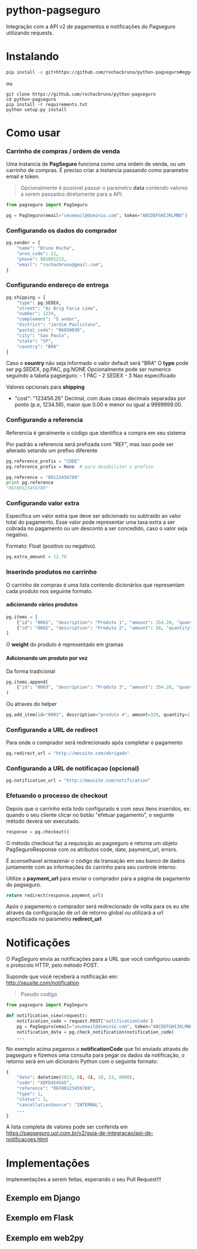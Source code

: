 python-pagseguro
================

Integração com a API v2 de pagamentos e notificações do Pagseguro utilizando requests.

Instalando
==========================
```bash
pip install -e git+https://github.com/rochacbruno/python-pagseguro#egg=pagseguro
```

ou

```
git clone https://github.com/rochacbruno/python-pagseguro
cd python-pagseguro
pip install -r requirements.txt
python setup.py install
```

Como usar
=========

### Carrinho de compras / ordem de venda

Uma instancia de **PagSeguro** funciona como uma ordem de venda, ou um carrinho de compras. É preciso criar a instancia passando como parametro email e token.

> Opcionalmente é possivel passar o parametro **data** contendo valores a serem passados diretamente para a API.

```python
from pagseguro import PagSeguro

pg = PagSeguro(email="seuemail@dominio.com", token="ABCDEFGHIJKLMNO")
```

### Configurando os dados do comprador

```python
pg.sender = {
    "name": "Bruno Rocha",
    "area_code": 11,
    "phone": 981001213,
    "email": "rochacbruno@gmail.com",
}
```

### Configurando endereço de entrega
```python
pg.shipping = {
    "type": pg.SEDEX,
    "street": "Av Brig Faria Lima",
    "number": 1234,
    "complement": "5 andar",
    "district": "Jardim Paulistano",
    "postal_code": "06650030",
    "city": "Sao Paulo",
    "state": "SP",
    "country": "BRA"
}
```

Caso o **country** não seja informado o valor default será "BRA"
O **type** pode ser pg.SEDEX, pg.PAC, pg.NONE
Opcionalmente pode ser numerico seguindo a tabela pagseguro:
    - 1 PAC
    - 2 SEDEX
    - 3 Nao especificado

Valores opcionais para **shipping**
- "cost": "123456.26"
    Decimal, com duas casas decimais separadas por ponto (p.e, 1234.56), maior que 0.00 e menor ou igual a 9999999.00.


### Configurando a referencia

Referencia é geralmente o código que identifica a compra em seu sistema

Por padrão a referencia será prefizada com "REF", mas isso pode ser alterado setando um prefixo diferente

```python
pg.reference_prefix = "CODE"
pg.reference_prefix = None  # para desabilitar o prefixo
```

```python
pg.reference = "00123456789"
print pg.reference
"REF00123456789"
```

### Configurando valor extra

Especifica um valor extra que deve ser adicionado ou subtraído ao valor total do pagamento. Esse valor pode representar uma taxa extra a ser cobrada no pagamento ou um desconto a ser concedido, caso o valor seja negativo.

Formato: Float (positivo ou negativo).

```python
pg.extra_amount = 12.70
```

### Inserindo produtos no carrinho

O carrinho de compras é uma lista contendo dicionários que representam cada produto nos seguinte formato.

#### adicionando vários produtos

```python
pg.items = [
    {"id": "0001", "description": "Produto 1", "amount": 354.20, "quantity": 2, "weight": 200},
    {"id": "0002", "description": "Produto 2", "amount": 50, "quantity": 1, "weight": 1000}
]
```

O **weight** do produto é representado em gramas

#### Adicionando um produto por vez

Da forma tradicional

```python
pg.items.append(
    {"id": "0003", "description": "Produto 3", "amount": 354.20, "quantity": 2, "weight": 200},
)
```

Ou atraves do helper

```python
pg.add_item(id="0003", description="produto 4", amount=320, quantity=1, weight=2500)
```

### Configurando a URL de redirect

Para onde o comprador será redirecionado após completar o pagamento

```python
pg.redirect_url = "http://meusite.com/obrigado"
```

### Configurando a URL de notificaçao (opcional)

```python
pg.notification_url = "http://meusite.com/notification"
```

### Efetuando o processo de checkout

Depois que o carrinho esta todo configurado e com seus itens inseridos, ex: quando o seu cliente clicar no botão "efetuar pagamento", o seguinte método deverá ser executado.

```python
response = pg.checkout()
```

O método checkout faz a requisição ao pagseguro e retorna um objeto PagSeguroResponse com os atributos code, date, payment_url, errors.

É aconselhavel armazenar o código da transação em seu banco de dados juntamente com as informações do carrinho para seu controle interno.

Utilize a **payment_url** para enviar o comprador para a página de pagamento do pagseguro.

```python
return redirect(response.payment_url)
```

Após o pagamento o comprador será redirecionado de volta para os eu site através da configuração de url de retorno global ou utilizará a url especificada no parametro **redirect_url**

# Notificações

O PagSeguro envia as notificações para a URL que você configurou usando o protocolo HTTP, pelo método POST.

Suponde que você receberá a notificação em: http://seusite.com/notification

> Pseudo codigo

```python
from pagseguro import PagSeguro

def notification_view(request):
    notification_code = request.POST['notificationCode']
    pg = PagSeguro(email="seuemail@dominio.com", token="ABCDEFGHIJKLMNO")
    notification_data = pg.check_notification(notification_code)
    ...
```

No exemplo acima pegamos o **notificationCode** que foi enviado através do pagseguro e fizemos uma consulta para pegar os dados da notificação, o retorno será em um dicionário Python com o seguinte formato:

```python
{
    "date": datetime(2013, 01, 01, 18, 23, 0000),
    "code": "XDFD454545",
    "reference": "REF00123456789",
    "type": 1,
    "status": 3,
    "cancellationSource": "INTERNAL",
    ...
}
```

A lista completa de valores pode ser conferida em  https://pagseguro.uol.com.br/v2/guia-de-integracao/api-de-notificacoes.html


# Implementações

Implementações a serem feitas, esperando o seu Pull Request!!!

## Exemplo em Django

## Exemplo em Flask

## Exemplo em web2py